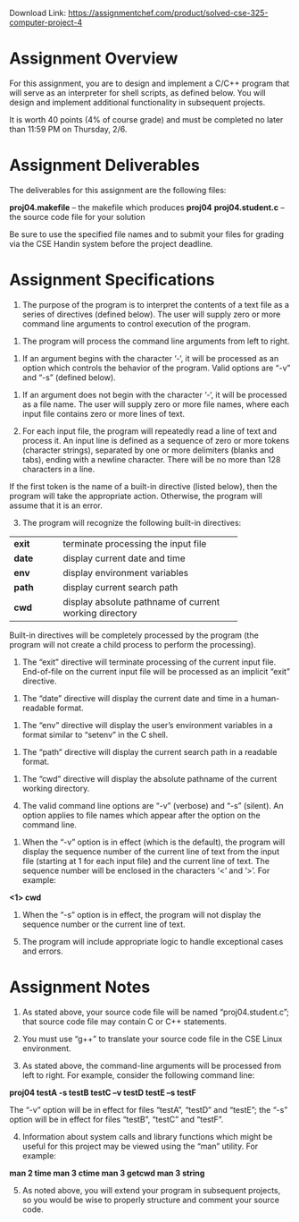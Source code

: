 Download Link: https://assignmentchef.com/product/solved-cse-325-computer-project-4
<br>
<h1>Assignment Overview</h1>

<strong> </strong>

For this assignment, you are to design and implement a C/C++ program that will serve as an interpreter for shell scripts, as defined below.  You will design and implement additional functionality in subsequent projects.




It is worth 40 points (4% of course grade) and must be completed no later than 11:59 PM on Thursday, 2/6.




<h1>Assignment Deliverables</h1>




The deliverables for this assignment are the following files:




<strong>proj04.makefile</strong> – the makefile which produces <strong>proj04</strong> <strong>proj04.student.c</strong> – the source code file for your solution




Be sure to use the specified file names and to submit your files for grading via the CSE Handin system before the project deadline.




<h1>Assignment Specifications</h1>




<ol>

 <li>The purpose of the program is to interpret the contents of a text file as a series of directives (defined below). The user will supply zero or more command line arguments to control execution of the program.</li>

</ol>




<ol>

 <li>The program will process the command line arguments from left to right.</li>

</ol>




<ol>

 <li>If an argument begins with the character ‘-‘, it will be processed as an option which controls the behavior of the program. Valid options are “-v” and “-s” (defined below).</li>

</ol>




<ol>

 <li>If an argument does not begin with the character ‘-‘, it will be processed as a file name. The user will supply zero or more file names, where each input file contains zero or more lines of text.</li>

</ol>




<ol start="2">

 <li>For each input file, the program will repeatedly read a line of text and process it. An input line is defined as a sequence of zero or more tokens (character strings), separated by one or more delimiters (blanks and tabs), ending with a newline character.  There will be no more than 128 characters in a line.</li>

</ol>




If the first token is the name of a built-in directive (listed below), then the program will take the appropriate action.  Otherwise, the program will assume that it is an error.




<ol start="3">

 <li>The program will recognize the following built-in directives:</li>

</ol>




<table width="377">

 <tbody>

  <tr>

   <td width="72"><strong>exit</strong></td>

   <td width="305">terminate processing the input file</td>

  </tr>

  <tr>

   <td width="72"><strong>date</strong></td>

   <td width="305">display current date and time</td>

  </tr>

  <tr>

   <td width="72"><strong>env</strong></td>

   <td width="305">display environment variables</td>

  </tr>

  <tr>

   <td width="72"><strong>path</strong></td>

   <td width="305">display current search path</td>

  </tr>

  <tr>

   <td width="72"><strong>cwd</strong></td>

   <td width="305">display absolute pathname of current working directory</td>

  </tr>

 </tbody>

</table>




Built-in directives will be completely processed by the program (the program will not create a child process to perform the processing).




<ol>

 <li>The “exit” directive will terminate processing of the current input file. End-of-file on the current input file will be processed as an implicit “exit” directive.</li>

</ol>




<ol>

 <li>The “date” directive will display the current date and time in a human-readable format.</li>

</ol>




<ol>

 <li>The “env” directive will display the user’s environment variables in a format similar to “setenv” in the C shell.</li>

</ol>




<ol>

 <li>The “path” directive will display the current search path in a readable format.</li>

</ol>




<ol>

 <li>The “cwd” directive will display the absolute pathname of the current working directory.</li>

</ol>




<ol start="4">

 <li>The valid command line options are “-v” (verbose) and “-s” (silent). An option applies to file names which appear after the option on the command line.</li>

</ol>




<ol>

 <li>When the “-v” option is in effect (which is the default), the program will display the sequence number of the current line of text from the input file (starting at 1 for each input file) and the current line of text. The sequence number will be enclosed in the characters ‘&lt;‘ and ‘&gt;’.  For example:</li>

</ol>




<strong>      &lt;1&gt; cwd </strong>




<ol>

 <li>When the “-s” option is in effect, the program will not display the sequence number or the current line of text.</li>

</ol>




<ol start="5">

 <li>The program will include appropriate logic to handle exceptional cases and errors.</li>

</ol>




<h1>Assignment Notes</h1>




<ol>

 <li>As stated above, your source code file will be named “proj04.student.c”; that source code file may contain C or C++ statements.</li>

</ol>




<ol start="2">

 <li>You must use “g++” to translate your source code file in the CSE Linux environment.</li>

</ol>




<ol start="3">

 <li>As stated above, the command-line arguments will be processed from left to right. For example, consider the following command line:</li>

</ol>




<strong>proj04 testA -s testB testC –v testD testE –s testF </strong>




The “-v” option will be in effect for files “testA”, “testD” and “testE”; the “-s” option will be in effect for files “testB”, “testC” and “testF”.




<ol start="4">

 <li>Information about system calls and library functions which might be useful for this project may be viewed using the “man” utility. For example:</li>

</ol>




<strong>man 2 time man 3 ctime man 3 getcwd man 3 string </strong>

<strong> </strong>

<ol start="5">

 <li>As noted above, you will extend your program in subsequent projects, so you would be wise to properly structure and comment your source code.</li>

</ol>


